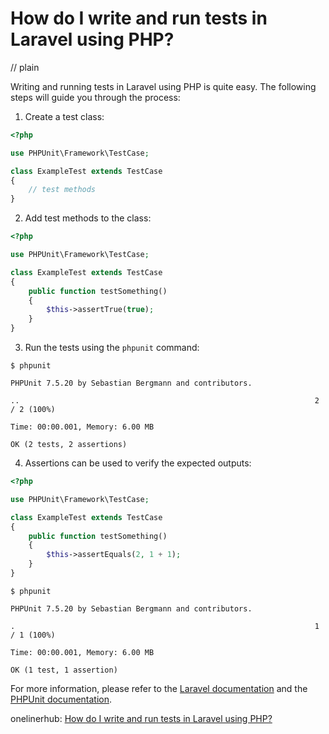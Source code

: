 # How do I write and run tests in Laravel using PHP?
// plain

Writing and running tests in Laravel using PHP is quite easy. The following steps will guide you through the process:

1. Create a test class:

```php
<?php

use PHPUnit\Framework\TestCase;

class ExampleTest extends TestCase
{
    // test methods
}
```

2. Add test methods to the class:

```php
<?php

use PHPUnit\Framework\TestCase;

class ExampleTest extends TestCase
{
    public function testSomething()
    {
        $this->assertTrue(true);
    }
}
```

3. Run the tests using the `phpunit` command:

```
$ phpunit

PHPUnit 7.5.20 by Sebastian Bergmann and contributors.

..                                                                  2 / 2 (100%)

Time: 00:00.001, Memory: 6.00 MB

OK (2 tests, 2 assertions)
```

4. Assertions can be used to verify the expected outputs:

```php
<?php

use PHPUnit\Framework\TestCase;

class ExampleTest extends TestCase
{
    public function testSomething()
    {
        $this->assertEquals(2, 1 + 1);
    }
}
```

```
$ phpunit

PHPUnit 7.5.20 by Sebastian Bergmann and contributors.

.                                                                   1 / 1 (100%)

Time: 00:00.001, Memory: 6.00 MB

OK (1 test, 1 assertion)
```

For more information, please refer to the [Laravel documentation](https://laravel.com/docs/7.x/testing) and the [PHPUnit documentation](https://phpunit.readthedocs.io/en/latest/).

onelinerhub: [How do I write and run tests in Laravel using PHP?](https://onelinerhub.com/php-laravel/how-do-i-write-and-run-tests-in-laravel-using-php)